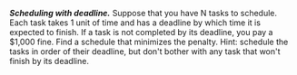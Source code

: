 ***Scheduling with deadline.*** Suppose that you have N tasks to schedule. Each task takes 1 unit of time and has a deadline by which time it is expected to finish. If a task is not completed by its deadline, you pay a $1,000 fine. Find a schedule that minimizes the penalty. Hint: schedule the tasks in order of their deadline, but don't bother with any task that won't finish by its deadline.
